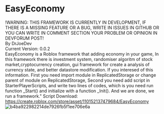 # EasyEconomy
  !WARNING: THIS FRAMEWORK IS CURRENTLY IN DEVELOPMENT, IF THERE IS A MISSING FEATURE OR A BUG, WRITE IN ISSUES IN GITHUB OR YOU CAN WRITE IN COMMENT SECTION YOUR PROBLEM OR OPINION IN DEVFORUM POST!   
  By DrJoeDev    
  Current Version: 0.0.2  
  EasyEconomy is a Roblox framework that adding economy in your game, In this framework there is investment system, randomiser algoritm of stock market,cryptocurrency creation,    gui framework for create a analysis of currency state, and better datastore modification. If you interesed of this information. First you need import module in ReplicatedStorage or     change parent of module on ReplicatedStorage, Second you need add script in StarterPlayerScripts, and write two lines of codes, which is you need run function _Start() and initialize     with a function _Init(). And we are done, we run a framework."
  Script Download: https://create.roblox.com/store/asset/110152137479684/EasyEconomy
![b4ba922982214de7926fb5f1ee706e6a](https://github.com/user-attachments/assets/151f08dd-bc21-4339-ad9a-e1ecb89d2f60)
